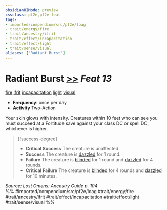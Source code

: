 ```yaml
---
obsidianUIMode: preview
cssclass: pf2e,pf2e-feat
tags:
- imported/compendium/src/pf2e/loag
- trait/energy/fire
- trait/ancestry/ifrit
- trait/effect/incapacitation
- trait/effect/light
- trait/sense/visual
aliases: ["Radiant Burst"]
---
```

# Radiant Burst  [>>](chapter-9-playing-the-game.md#Actions "Two-Action") *Feat 13*  
[fire](fire.md)  [ifrit](ifrit-b2.md)  [incapacitation](incapacitation.md)  [light](rules/traits/light.md)  [visual](visual.md)  

- **Frequency**: once per day
- **Activity** Two-Action

Your skin glows with intensity. Creatures within 10 feet who can see you must succeed at a Fortitude save against your class DC or spell DC, whichever is higher.

> [!success-degree] 
> - **Critical Success** The creature is unaffected.
> - **Success** The creature is [dazzled](conditions.md#Dazzled) for 1 round.
> - **Failure** The creature is [blinded](conditions.md#Blinded) for 1 round and [dazzled](conditions.md#Dazzled) for 4 rounds.
> - **Critical Failure** The creature is [blinded](conditions.md#Blinded) for 4 rounds and [dazzled](conditions.md#Dazzled) for 10 minutes.

*Source: Lost Omens: Ancestry Guide p. 104*  
%% #imported/compendium/src/pf2e/loag #trait/energy/fire #trait/ancestry/ifrit #trait/effect/incapacitation #trait/effect/light #trait/sense/visual %%